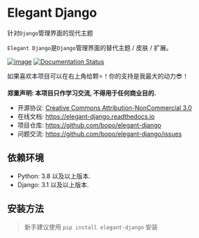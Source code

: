 # Elegant Django

针对`Django`管理界面的现代主题

`Elegant Django`是`Django`管理界面的替代主题 / 皮肤 / 扩展。

[![image](https://badge.fury.io/py/elegant-django.svg)](http://badge.fury.io/py/elegant-django)
[![Documentation Status](https://readthedocs.org/projects/elegant-django/badge/?version=latest)](https://elegant-django.readthedocs.io/)

如果喜欢本项目可以在右上角给颗⭐！你的支持是我最大的动力😎！

**郑重声明: 本项目只作学习交流, 不得用于任何商业目的.**

-   开源协议: [Creative Commons Attribution-NonCommercial 3.0](https://creativecommons.org/licenses/by-nc/3.0/deed.zh-hans)
-   在线文档: <https://elegant-django.readthedocs.io>
-   项目仓库: <https://github.com/bopo/elegant-django>
-   问题交流: <https://github.com/bopo/elegant-django/issues>


## 依赖环境

-   Python: 3.8 以及以上版本.
-   Django: 3.1 以及以上版本.

## 安装方法

> 新手建议使用 `pip install elegant-django` 安装

